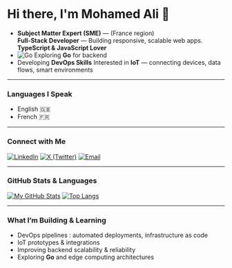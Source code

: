 # Hi there, I'm Mohamed Ali 👋

- **Subject Matter Expert (SME)** — (France region)  
  **Full-Stack Developer** — Building responsive, scalable web apps.
  **TypeScript & JavaScript Lover**
- ![Go](https://img.shields.io/badge/Go-00ADD8?logo=go&logoColor=white) Exploring **Go** for backend
- Developing **DevOps Skills**
  Interested in **IoT** — connecting devices, data flows, smart environments  

---

### Languages I Speak
- English 🇬🇧  
- French 🇫🇷  

---

### Connect with Me

[![LinkedIn](https://img.shields.io/badge/LinkedIn-0077B5?logo=linkedin&logoColor=white)](https://www.linkedin.com/in/romdhani-mohamed-ali-5389aa183/) [![X (Twitter)](https://img.shields.io/badge/X-1DA1F2?logo=x&logoColor=white)](https://x.com/MohamedAlirom)   [![Email](https://img.shields.io/badge/Email-D14836?logo=gmail&logoColor=white)](mailto:romdhanimohamedali06@gmail.com)

---

### GitHub Stats & Languages  

[![My GitHub Stats](https://github-readme-stats.vercel.app/api?username=Romdhani-void&show_icons=true&theme=default)](https://github.com/Romdhani-void)  [![Top Langs](https://github-readme-stats.vercel.app/api/top-langs/?username=Romdhani-void&layout=compact&theme=default&hide=html,css,scss)](https://github.com/Romdhani-void)



---

### What I’m Building & Learning

- DevOps pipelines : automated deployments, infrastructure as code  
- IoT prototypes & integrations 
- Improving backend scalability & reliability
- Exploring **Go** and edge computing architectures
